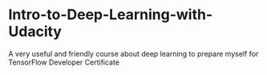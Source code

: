 # Intro-to-Deep-Learning-with-Udacity
A very useful and friendly course about deep learning to prepare myself for TensorFlow Developer Certificate
